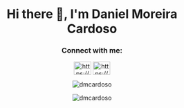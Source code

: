 <h1 align="center">Hi there 👋, I'm Daniel Moreira Cardoso</h1>

<h3 align="center">Connect with me:</h3>
<p align="center">
 <a href="https://www.linkedin.com/in/dmcardoso/" target="blank"><img align="center" src="https://cdn.jsdelivr.net/npm/simple-icons@3.0.1/icons/linkedin.svg" alt="https://www.linkedin.com/in/dmcardoso/" height="30" width="40" /></a>
<!--  <a href="https://www.instagram.com/brunobilheri/?hl=pt-br" target="blank"><img align="center" src="https://cdn.jsdelivr.net/npm/simple-icons@3.0.1/icons/instagram.svg" alt="https://www.instagram.com/brunobilheri/?hl=pt-br" height="30" width="40" /></a> -->
 <a href="https://github.com/dmcardoso" target="blank"><img align="center" src="https://cdn.jsdelivr.net/npm/simple-icons@3.0.1/icons/github.svg" alt="https://github.com/dmcardoso" height="30" width="40" /></a>
<!--  <a href="https://www.facebook.com/profile.php?id=100003673630735" target="blank"><img align="center" src="https://cdn.jsdelivr.net/npm/simple-icons@3.0.1/icons/facebook.svg" alt="https://www.facebook.com/profile.php?id=100003673630735" height="30" width="40" /></a> -->
</p>


<div align="center">
<p><img align="center" src="https://github-readme-stats.vercel.app/api/top-langs?username=dmcardoso&show_icons=true&locale=en&layout=compact&theme=dracula" alt="dmcardoso" /></p>
 
<p><img align="center" src="https://github-readme-stats.vercel.app/api?username=dmcardoso&show_icons=true&locale=en&theme=dracula" alt="dmcardoso" /></p>
</div>
